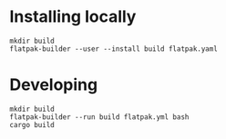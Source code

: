 # Installing locally

```
mkdir build
flatpak-builder --user --install build flatpak.yaml
```

# Developing

```
mkdir build
flatpak-builder --run build flatpak.yml bash
cargo build
```